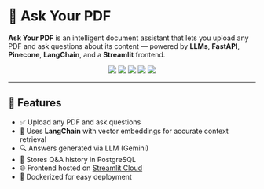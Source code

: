 # 📄 Ask Your PDF

**Ask Your PDF** is an intelligent document assistant that lets you upload any PDF and ask questions about its content — powered by **LLMs**, **FastAPI**, **Pinecone**, **LangChain**, and a **Streamlit** frontend.

<div align="center">
  <img src="https://img.shields.io/badge/Build-FastAPI-blue?style=flat-square" />
  <img src="https://img.shields.io/badge/Frontend-Streamlit-orange?style=flat-square" />
  <img src="https://img.shields.io/badge/Database-PostgreSQL-green?style=flat-square" />
  <img src="https://img.shields.io/badge/Vector_DB-Pinecone-purple?style=flat-square" />
  <img src="https://img.shields.io/badge/LLM_Framework-LangChain-red?style=flat-square" />
</div>

---

## 🚀 Features

- ✅ Upload any PDF and ask questions
- 🤖 Uses **LangChain** with vector embeddings for accurate context retrieval
- 🔍 Answers generated via LLM (Gemini)
- 📝 Stores Q&A history in PostgreSQL
- 🌐 Frontend hosted on [Streamlit Cloud](https://rick-168-ask-your-pdf-pdf-qa-app-qyeepi.streamlit.app/)
- 🐳 Dockerized for easy deployment
